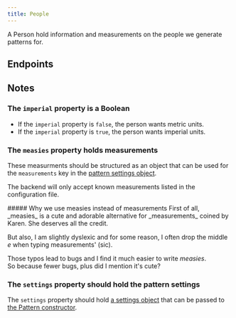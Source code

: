 ```yaml
---
title: People
---
```


A Person hold information and measurements on the people we generate patterns
for.

## Endpoints

<ReadMore />

## Notes

### The `imperial` property is a Boolean

- If the `imperial` property is `false`, the person wants metric units.
- If the `imperial` property is `true`, the person wants imperial units.

### The `measies` property holds measurements

These measurments should be structured as an object that can be used for the
`measurements` key in the [pattern settings
object](/reference/settings/measurements).

The backend will only accept known measurements listed in the configuration file.

<Comment by="joost">
##### Why we use measies instead of measurements
First of all, _measies_ is a cute and adorable alternative for _measurements_
coined by Karen. She deserves all the credit.

But also, I am slightly dyslexic and for some reason, I often drop the middle
_e_ when typing measurements' (sic).

Those typos lead to bugs and I find it much easier to write _measies_.   
So because fewer bugs, plus did I mention it's cute?

</Comment>

### The `settings` property should hold the pattern settings

The `settings` property should hold [a settings object](/reference/settings)
that can be passed to [the Pattern
constructor](/reference/api/pattern#creating-a-pattern).
